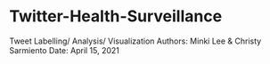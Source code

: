 # Twitter-Health-Surveillance
Tweet Labelling/ Analysis/ Visualization
Authors: Minki Lee & Christy Sarmiento
Date: April 15, 2021
